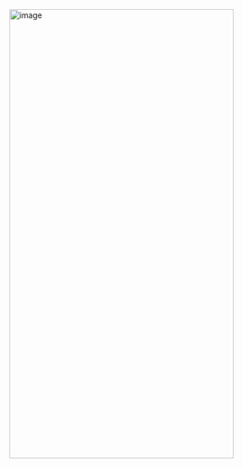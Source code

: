 <img width="400" height="800" alt="image" src="https://github.com/user-attachments/assets/79188798-608a-4aa9-a918-374f08d81556" />

